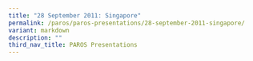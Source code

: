 ```yaml
---
title: "28 September 2011: Singapore"
permalink: /paros/paros-presentations/28-september-2011-singapore/
variant: markdown
description: ""
third_nav_title: PAROS Presentations
---
```

